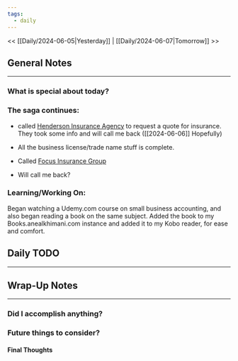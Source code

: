 ```yaml
---
tags:
  - daily
---
```

<< [[Daily/2024-06-05|Yesterday]] |  [[Daily/2024-06-07|Tomorrow]] >>

## General Notes
---
### What is special about today?
### The saga continues:
- called [Henderson Insurance Agency](https://www.hendersoninsagency.com/) to request a quote for insurance.  They took some info and will call me back ([[2024-06-06]] Hopefully)
- All the business license/trade name stuff is complete.

- Called [Focus Insurance Group](https://focusinsuranceatlanta.com/contact-us/)
- Will call me back?

### Learning/Working On:
Began watching a Udemy.com course on small business accounting, and also began reading a book on the same subject.  Added the book to my Books.anealkhimani.com instance and added it to my Kobo reader, for ease and comfort.


## Daily TODO
---




## Wrap-Up Notes
---
### Did I accomplish anything?
### Future things to consider?
#### Final Thoughts

